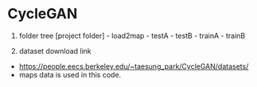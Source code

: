 # CycleGAN
1. folder tree
[project folder] - load2map - testA
                            - testB
                            - trainA
                            - trainB
                            
2. dataset download link 
 - https://people.eecs.berkeley.edu/~taesung_park/CycleGAN/datasets/
 - maps data is used in this code.

